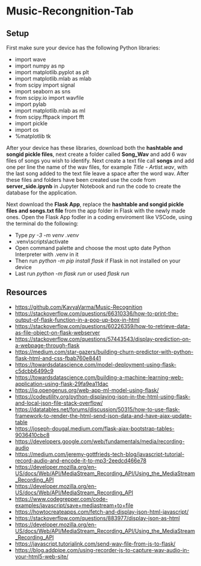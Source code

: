 # Music-Recongnition-Tab

## Setup
First make sure your device has the following Python libraries:
* import wave
* import numpy as np
* import matplotlib.pyplot as plt
* import matplotlib.mlab as mlab
* from scipy import signal
* import seaborn as sns
* from scipy.io import wavfile
* import pylab
* import matplotlib.mlab as ml
* from scipy.fftpack import fft
* import pickle
* import os
* %matplotlib tk

After your device has these libraries, download both the **hashtable and songid pickle files**, next create a folder called **Song_Wav** and add 6 wav files of songs you wish to identify.
Next create a text file call **songs** and add one per line the name of the wav files, for example *Title - Artist.wav*, with the last song added to the text file leave a space after the word wav.
After these files and folders have been created use the code from **server_side.ipynb** in Jupyter Notebook and run the code to create the database for the application.

Next download the **Flask App**, replace the **hashtable and songid pickle files and songs.txt file** from the app folder in Flask with the newly made ones.
Open the Flask App fodler in a coding enviroment like VSCode, using the terminal do the following:
* Type *py -3 -m venv .venv*
* .venv\scripts\activate
* Open command palette and choose the most upto date Python Interpreter with .venv in it
* Then run *python -m pip install flask* if Flask in not installed on your device
* Last run *python -m flask run* or used *flask run*

## Resources
* https://github.com/KavyaVarma/Music-Recognition
* https://stackoverflow.com/questions/66310336/how-to-print-the-output-of-flask-function-in-a-pop-up-box-in-html
* https://stackoverflow.com/questions/60226359/how-to-retrieve-data-as-file-object-on-flask-webserver
* https://stackoverflow.com/questions/57443543/display-prediction-on-a-webpage-through-flask
* https://medium.com/star-gazers/building-churn-predictor-with-python-flask-html-and-css-fbab760e8441
* https://towardsdatascience.com/model-deployment-using-flask-c5dcbb6499c9
* https://towardsdatascience.com/building-a-machine-learning-web-application-using-flask-29fa9ea11dac
* https://iq.opengenus.org/web-app-ml-model-using-flask/
* https://codeutility.org/python-displaying-json-in-the-html-using-flask-and-local-json-file-stack-overflow/
* https://datatables.net/forums/discussion/50315/how-to-use-flask-framework-to-render-the-html-send-json-data-and-have-ajax-update-table
* https://joseph-dougal.medium.com/flask-ajax-bootstrap-tables-9036410cbc8
* https://developers.google.com/web/fundamentals/media/recording-audio
* https://medium.com/jeremy-gottfrieds-tech-blog/javascript-tutorial-record-audio-and-encode-it-to-mp3-2eedcd466e78
* https://developer.mozilla.org/en-US/docs/Web/API/MediaStream_Recording_API/Using_the_MediaStream_Recording_API
* https://developer.mozilla.org/en-US/docs/Web/API/MediaStream_Recording_API
* https://www.codegrepper.com/code-examples/javascript/save+mediastream+to+file
* https://howtocreateapps.com/fetch-and-display-json-html-javascript/
* https://stackoverflow.com/questions/883977/display-json-as-html
* https://developer.mozilla.org/en-US/docs/Web/API/MediaStream_Recording_API/Using_the_MediaStream_Recording_API
* https://javascript.tutorialink.com/send-wav-file-from-js-to-flask/
* https://blog.addpipe.com/using-recorder-js-to-capture-wav-audio-in-your-html5-web-site/
